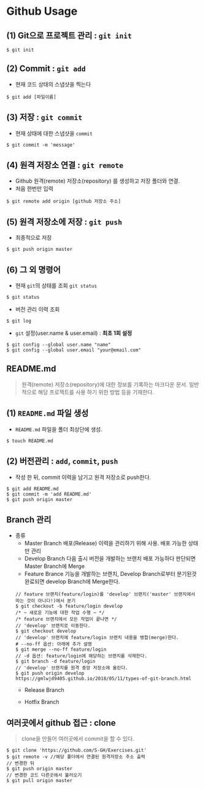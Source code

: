 #  Github Usage

## (1) Git으로 프로젝트 관리 : `git init`
```shell
$ git init
```

## (2) Commit : `git add`
- 현재 코드 상태의 스냅샷을 찍는다
```shell
$ git add [파일이름]
```

## (3) 저장 : `git commit`
- 현재 상태에 대한 스냅샷을 `commit`
```shell
$ git commit -m 'message'
```

## (4) 원격 저장소 연결 : `git remote`
- Github 원격(remote) 저장소(repository) 를 생성하고 저장 폴더와 연결.
- 처음 한번만 입력
```shell
$ git remote add origin [github 저장소 주소]
```

## (5) 원격 저장소에 저장 :  `git push`
- 최종적으로 저장
```shell
$ git push origin master
```

## (6) 그 외 명령어
- 현재 `git`의 상태를 조회 `git status`
```shell
$ git status
```
- 버전 관리 이력 조회
```shell
$ git log
```
- `git` 설정(user.name & user.email) : **최초 1회 설정**
```shell
$ git config --global user.name "name"
$ git config --global user.email "your@email.com"
```

## README.md
> 원격(remote) 저장소(repository)에 대한 정보를 기록하는 마크다운 문서. 일반적으로 해당 프로젝트를 사용 하기 위한 방법 등을 기재한다.

## (1) `README.md` 파일 생성
- `README.md` 파일을 폴더 최상단에 생성.
```shell
$ touch README.md
```

## (2) 버전관리 : `add`, `commit`, `push`
- 작성 한 뒤, commit 이력을 남기고 원격 저장소로 push한다.
```shell
$ git add README.md
$ git commit -m 'add README.md'
$ git push origin master
```

## Branch 관리
- 종류
    - Master Branch
        배포(Release) 이력을 관리하기 위해 사용. 배포 가능한 상태만 관리
    - Develop Branch
        다음 출시 버전을 개발하는 브랜치 배포 가능하다 판단되면 Master Branch에 Merge 
    - Feature Brance
        기능을 개발하는 브랜치, Develop Branch로부터 분기된것 완료되면 develop Branch에 Merge한다.
    ```shell
    // feature 브랜치(feature/login)를 'develop' 브랜치('master' 브랜치에서 따는 것이 아니다!)에서 분기
    $ git checkout -b feature/login develop
    /* ~ 새로운 기능에 대한 작업 수행 ~ */
    /* feature 브랜치에서 모든 작업이 끝나면 */
    // 'develop' 브랜치로 이동한다.
    $ git checkout develop
    // 'develop' 브랜치에 feature/login 브랜치 내용을 병합(merge)한다.
    # --no-ff 옵션: 아래에 추가 설명
    $ git merge --no-ff feature/login
    // -d 옵션: feature/login에 해당하는 브랜치를 삭제한다.
    $ git branch -d feature/login
    // 'develop' 브랜치를 원격 중앙 저장소에 올린다.
    $ git push origin develop
    https://gmlwjd9405.github.io/2018/05/11/types-of-git-branch.html
    ```
    - Release Branch
    
    - Hotfix Branch


## 여러곳에서 github 접근 : clone
> clone을 만들어 여러곳에서 commit을 할 수 있다.
```shell
$ git clone 'https://github.com/S-GH/Exercises.git'
$ git remote -v //해당 폴더에서 연결된 원격저장소 주소 출력
// 변경한 뒤
$ git push origin master
// 변경한 코드 다른곳에서 불러오기
$ git pull origin master
```
